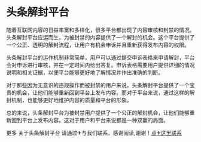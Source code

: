 # 头条解封平台

随着互联网内容的日益丰富和多样化，很多平台都出现了内容审核和封禁的情况。头条解封平台应运而生，为被封禁的内容提供了一个解封的机会。这个平台提供了一个公正、透明的解封流程，让用户有机会申诉并且重新获得发布内容的权限。

头条解封平台的运作机制非常简单，用户可以通过提交申诉表格来申请解封，平台会对申诉进行审核，并在一定时间内给出答复。申诉表格需要用户提供详细的情况说明和相关证据，以便平台能够更好地了解情况并作出准确的判断。

对于那些因为无意识的违规操作而被封禁的用户来说，头条解封平台提供了一个宝贵的机会，让他们能够重新回到平台上发布内容。而对于平台来说，通过这样的解封机制，也能够更好地维护内容的质量和平台的形象。

总的来说，头条解封平台为被封禁用户提供了一个公正的解封机会，让他们能够重新回到平台上发布内容。这对于用户和平台来说都是一种双赢的局面。

更多 关于头条解封平台 请通过✈与我们联系，感谢阅读,谢谢！[点✈这里联系](https://ww.k02.cc)